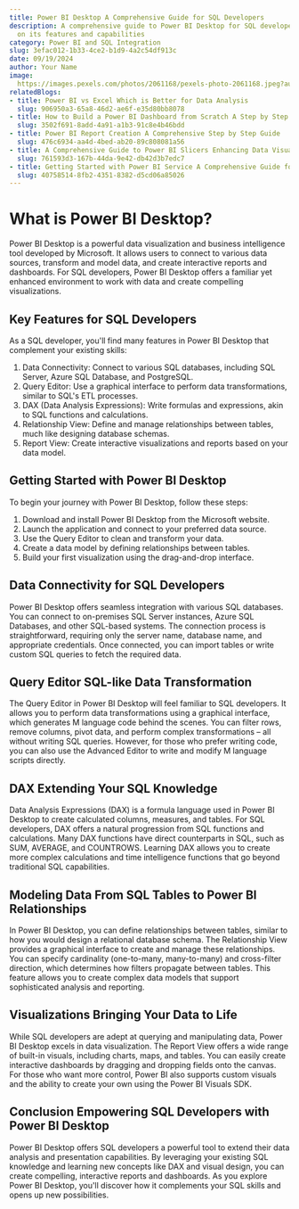 ```yaml
---
title: Power BI Desktop A Comprehensive Guide for SQL Developers
description: A comprehensive guide to Power BI Desktop for SQL developers focusing
  on its features and capabilities
category: Power BI and SQL Integration
slug: 3efac012-1b33-4ce2-b1d9-4a2c54df913c
date: 09/19/2024
author: Your Name
image: 
  https://images.pexels.com/photos/2061168/pexels-photo-2061168.jpeg?auto=compress&cs=tinysrgb&w=600
relatedBlogs:
- title: Power BI vs Excel Which is Better for Data Analysis
  slug: 906950a3-65a8-46d2-ae6f-e35d80bb8078
- title: How to Build a Power BI Dashboard from Scratch A Step by Step Guide
  slug: 3502f691-8add-4a91-a1b3-91c8e4b46bdd
- title: Power BI Report Creation A Comprehensive Step by Step Guide
  slug: 476c6934-aa4d-4bed-ab20-89c808081a56
- title: A Comprehensive Guide to Power BI Slicers Enhancing Data Visualization
  slug: 761593d3-167b-44da-9e42-db42d3b7edc7
- title: Getting Started with Power BI Service A Comprehensive Guide for Beginners
  slug: 40758514-8fb2-4351-8382-d5cd06a85026
---
```


# What is Power BI Desktop?

Power BI Desktop is a powerful data visualization and business intelligence tool developed by Microsoft. It allows users to connect to various data sources, transform and model data, and create interactive reports and dashboards. For SQL developers, Power BI Desktop offers a familiar yet enhanced environment to work with data and create compelling visualizations.

## Key Features for SQL Developers

As a SQL developer, you'll find many features in Power BI Desktop that complement your existing skills:

1. Data Connectivity: Connect to various SQL databases, including SQL Server, Azure SQL Database, and PostgreSQL.
2. Query Editor: Use a graphical interface to perform data transformations, similar to SQL's ETL processes.
3. DAX (Data Analysis Expressions): Write formulas and expressions, akin to SQL functions and calculations.
4. Relationship View: Define and manage relationships between tables, much like designing database schemas.
5. Report View: Create interactive visualizations and reports based on your data model.

## Getting Started with Power BI Desktop

To begin your journey with Power BI Desktop, follow these steps:

1. Download and install Power BI Desktop from the Microsoft website.
2. Launch the application and connect to your preferred data source.
3. Use the Query Editor to clean and transform your data.
4. Create a data model by defining relationships between tables.
5. Build your first visualization using the drag-and-drop interface.

## Data Connectivity for SQL Developers

Power BI Desktop offers seamless integration with various SQL databases. You can connect to on-premises SQL Server instances, Azure SQL Databases, and other SQL-based systems. The connection process is straightforward, requiring only the server name, database name, and appropriate credentials. Once connected, you can import tables or write custom SQL queries to fetch the required data.

## Query Editor SQL-like Data Transformation

The Query Editor in Power BI Desktop will feel familiar to SQL developers. It allows you to perform data transformations using a graphical interface, which generates M language code behind the scenes. You can filter rows, remove columns, pivot data, and perform complex transformations – all without writing SQL queries. However, for those who prefer writing code, you can also use the Advanced Editor to write and modify M language scripts directly.

## DAX Extending Your SQL Knowledge

Data Analysis Expressions (DAX) is a formula language used in Power BI Desktop to create calculated columns, measures, and tables. For SQL developers, DAX offers a natural progression from SQL functions and calculations. Many DAX functions have direct counterparts in SQL, such as SUM, AVERAGE, and COUNTROWS. Learning DAX allows you to create more complex calculations and time intelligence functions that go beyond traditional SQL capabilities.

## Modeling Data From SQL Tables to Power BI Relationships

In Power BI Desktop, you can define relationships between tables, similar to how you would design a relational database schema. The Relationship View provides a graphical interface to create and manage these relationships. You can specify cardinality (one-to-many, many-to-many) and cross-filter direction, which determines how filters propagate between tables. This feature allows you to create complex data models that support sophisticated analysis and reporting.

## Visualizations Bringing Your Data to Life

While SQL developers are adept at querying and manipulating data, Power BI Desktop excels in data visualization. The Report View offers a wide range of built-in visuals, including charts, maps, and tables. You can easily create interactive dashboards by dragging and dropping fields onto the canvas. For those who want more control, Power BI also supports custom visuals and the ability to create your own using the Power BI Visuals SDK.

## Conclusion Empowering SQL Developers with Power BI Desktop

Power BI Desktop offers SQL developers a powerful tool to extend their data analysis and presentation capabilities. By leveraging your existing SQL knowledge and learning new concepts like DAX and visual design, you can create compelling, interactive reports and dashboards. As you explore Power BI Desktop, you'll discover how it complements your SQL skills and opens up new possibilities.